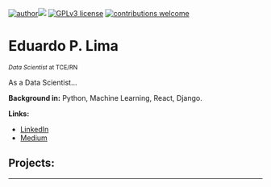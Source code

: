 [![author](https://img.shields.io/badge/eduardoplima.svg)](https://www.linkedin.com/in/eduardo-p-lima/)[![](https://img.shields.io/badge/python-3.7+-blue.svg)](https://www.python.org/downloads/release/python-365/) [![GPLv3 license](https://img.shields.io/badge/License-GPLv3-blue.svg)](http://perso.crans.org/besson/LICENSE.html) [![contributions welcome](https://img.shields.io/badge/contributions-welcome-brightgreen.svg?style=flat)](https://github.com/carlosfab/data_science/issues)

# Eduardo P. Lima
<sub>*Data Scientist* at TCE/RN</sub>

As a Data Scientist...

**Background in:** Python, Machine Learning, React, Django.

**Links:**
* [LinkedIn](www.linkedin.com/in/eduardo-p-lima)
* [Medium](https://www.medium.com/@eduardoplima)


## Projects:

---




